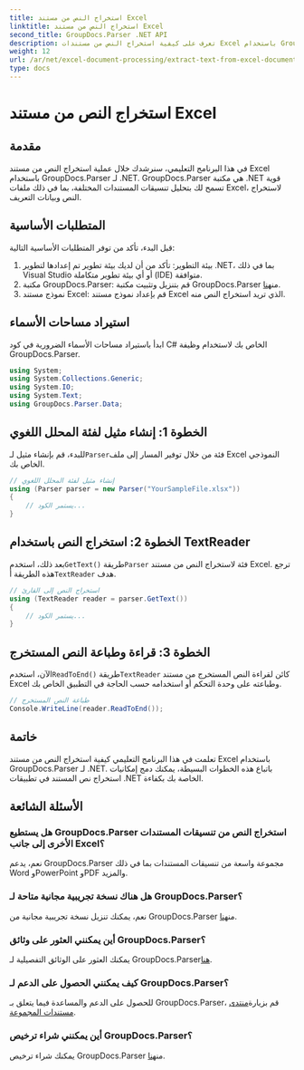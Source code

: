 ```yaml
---
title: استخراج النص من مستند Excel
linktitle: استخراج النص من مستند Excel
second_title: GroupDocs.Parser .NET API
description: تعرف على كيفية استخراج النص من مستندات Excel باستخدام GroupDocs.Parser لـ .NET في خطوات بسيطة.
weight: 12
url: /ar/net/excel-document-processing/extract-text-from-excel-document/
type: docs
---
```

# استخراج النص من مستند Excel

## مقدمة
في هذا البرنامج التعليمي، سنرشدك خلال عملية استخراج النص من مستند Excel باستخدام GroupDocs.Parser لـ .NET. GroupDocs.Parser هي مكتبة .NET قوية تسمح لك بتحليل تنسيقات المستندات المختلفة، بما في ذلك ملفات Excel، لاستخراج النص وبيانات التعريف.
## المتطلبات الأساسية
قبل البدء، تأكد من توفر المتطلبات الأساسية التالية:
1. بيئة التطوير: تأكد من أن لديك بيئة تطوير تم إعدادها لتطوير .NET، بما في ذلك Visual Studio أو أي بيئة تطوير متكاملة (IDE) متوافقة.
2.  مكتبة GroupDocs.Parser: قم بتنزيل وتثبيت مكتبة GroupDocs.Parser من[هنا](https://releases.groupdocs.com/parser/net/).
3. نموذج مستند Excel: قم بإعداد نموذج مستند Excel الذي تريد استخراج النص منه.

## استيراد مساحات الأسماء
ابدأ باستيراد مساحات الأسماء الضرورية في كود C# الخاص بك لاستخدام وظيفة GroupDocs.Parser.
```csharp
using System;
using System.Collections.Generic;
using System.IO;
using System.Text;
using GroupDocs.Parser.Data;
```
## الخطوة 1: إنشاء مثيل لفئة المحلل اللغوي
 للبدء، قم بإنشاء مثيل لـ`Parser`فئة من خلال توفير المسار إلى ملف Excel النموذجي الخاص بك.
```csharp
// إنشاء مثيل لفئة المحلل اللغوي
using (Parser parser = new Parser("YourSampleFile.xlsx"))
{
    // يستمر الكود...
}
```
## الخطوة 2: استخراج النص باستخدام TextReader
 بعد ذلك، استخدم`GetText()` طريقة`Parser` فئة لاستخراج النص من مستند Excel. ترجع هذه الطريقة أ`TextReader` هدف.
```csharp
// استخراج النص إلى القارئ
using (TextReader reader = parser.GetText())
{
    // يستمر الكود...
}
```
## الخطوة 3: قراءة وطباعة النص المستخرج
 الآن، استخدم`ReadToEnd()` طريقة`TextReader` كائن لقراءة النص المستخرج من مستند Excel وطباعته على وحدة التحكم أو استخدامه حسب الحاجة في التطبيق الخاص بك.
```csharp
// طباعة النص المستخرج
Console.WriteLine(reader.ReadToEnd());
```

## خاتمة
تعلمت في هذا البرنامج التعليمي كيفية استخراج النص من مستند Excel باستخدام GroupDocs.Parser لـ .NET. باتباع هذه الخطوات البسيطة، يمكنك دمج إمكانيات استخراج نص المستند في تطبيقات .NET الخاصة بك بكفاءة.

## الأسئلة الشائعة
### هل يستطيع GroupDocs.Parser استخراج النص من تنسيقات المستندات الأخرى إلى جانب Excel؟
نعم، يدعم GroupDocs.Parser مجموعة واسعة من تنسيقات المستندات بما في ذلك Word وPowerPoint وPDF والمزيد.
### هل هناك نسخة تجريبية مجانية متاحة لـ GroupDocs.Parser؟
 نعم، يمكنك تنزيل نسخة تجريبية مجانية من GroupDocs.Parser من[هنا](https://releases.groupdocs.com/).
### أين يمكنني العثور على وثائق GroupDocs.Parser؟
 يمكنك العثور على الوثائق التفصيلية لـ GroupDocs.Parser[هنا](https://tutorials.groupdocs.com/parser/net/).
### كيف يمكنني الحصول على الدعم لـ GroupDocs.Parser؟
للحصول على الدعم والمساعدة فيما يتعلق بـ GroupDocs.Parser، قم بزيارة[منتدى مستندات المجموعة](https://forum.groupdocs.com/c/parser/17).
### أين يمكنني شراء ترخيص GroupDocs.Parser؟
 يمكنك شراء ترخيص GroupDocs.Parser من[هنا](https://purchase.groupdocs.com/buy).